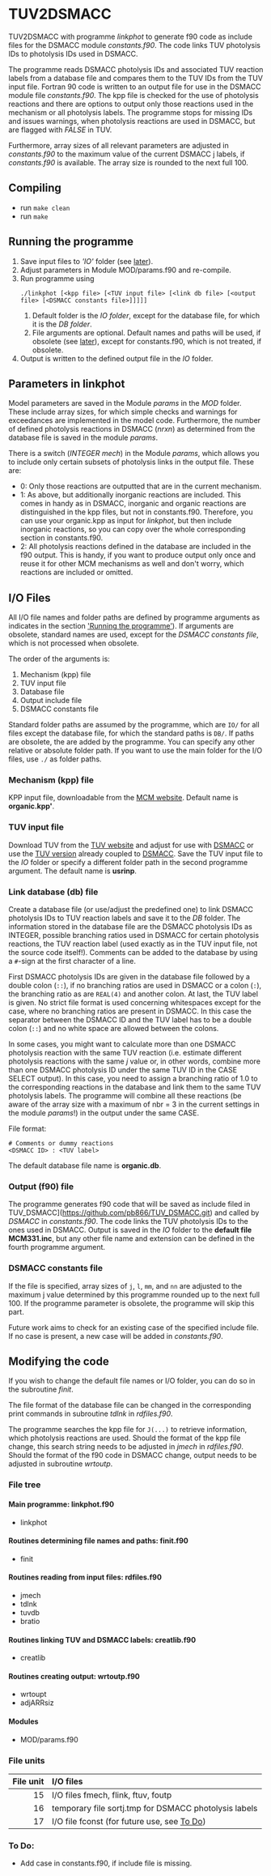 # TUV2DSMACC

TUV2DSMACC with programme _linkphot_ to generate f90 code as include
files for the DSMACC module _constants.f90_. The code links TUV photolysis
IDs to photolysis IDs used in DSMACC.

The programme reads DSMACC photolysis IDs and associated TUV reaction
labels from a database file and compares them to the TUV IDs from the TUV
input file. Fortran 90 code is written to an output file for use in the
DSMACC module file _constants.f90_. The kpp file is checked for the use
of photolysis reactions and there are options to output only those
reactions used in the mechanism or all photolysis labels. The programme
stops for missing IDs and issues warnings, when photolysis reactions are
used in DSMACC, but are flagged with _FALSE_ in TUV.

Furthermore, array sizes of all relevant parameters are adjusted in
_constants.f90_ to the maximum value of the current DSMACC j labels,
if _constants.f90_ is available. The array size is rounded to the next
full 100.

## Compiling

- run `make clean`
- run `make`

## Running the programme

1. Save input files to _'IO'_ folder (see [later](#io-files)).
2. Adjust parameters in Module MOD/params.f90 and re-compile.
3. Run programme using
   ```
   ./linkphot [<kpp file> [<TUV input file> [<link db file> [<output file> [<DSMACC constants file>]]]]]
   ```
    1. Default folder is the _IO folder_, except for the database file,
       for which it is the _DB folder_.
    2. File arguments are optional. Default names and paths will be used,
       if obsolete (see [later](#io-files)), except for constants.f90,
       which is not treated, if obsolete.
4. Output is written to the defined output file in the _IO_ folder.


## Parameters in linkphot

Model parameters are saved in the Module _params_ in the _MOD_ folder.
These include array sizes, for which simple checks and warnings for
exceedances are implemented in the model code. Furthermore, the number  
of defined photolysis reactions in DSMACC (_nrxn_) as determined from the
database file is saved in the module _params_.

There is a switch (_INTEGER mech_) in the Module _params_, which allows
you to include only certain subsets of photolysis links in the output
file. These are:

- 0: Only those reactions are outputted that are in the current mechanism.
- 1: As above, but additionally inorganic reactions are included. This
     comes in handy as in DSMACC, inorganic and organic reactions are
     distinguished in the kpp files, but not in constants.f90. Therefore,
     you can use your organic.kpp as input for _linkphot_, but then include
     inorganic reactions, so you can copy over the whole corresponding
     section in constants.f90.
- 2: All photolysis reactions defined in the database are included in the
     f90 output. This is handy, if you want to produce output only once
     and reuse it for other MCM mechanisms as well and don't worry, which
     reactions are included or omitted.


## I/O Files

All I/O file names and folder paths are defined by programme arguments as
indicates in the section ['Running the programme'](#running-the-programme)).
If arguments are obsolete, standard names are used, except for the _DSMACC
constants file_, which is not processed when obsolete.

The order of the arguments is:
1. Mechanism (kpp) file
2. TUV input file
3. Database file
4. Output include file
5. DSMACC constants file

Standard folder paths are assumed by the programme, which are `IO/` for
all files except the database file, for which the standard paths is `DB/`.
If paths are obsolete, the are added by the programme. You can specify any
other relative or absolute folder path. If you want to use the main folder
for the I/O files, use `./` as folder paths.


### Mechanism (kpp) file

KPP input file, downloadable from the [MCM website](http://mcm.leeds.ac.uk/MCM/).
Default name is __organic.kpp'__.


### TUV input file

Download TUV from the [TUV website](https://www2.acom.ucar.edu/modeling/tropospheric-ultraviolet-and-visible-tuv-radiation-model) and adjust for use with [DSMACC](https://github.com/wolfiex/DSMACC-testing)
or use the [TUV version](https://github.com/pb866/TUV_DSMACC.git) already
coupled to [DSMACC](https://github.com/wolfiex/DSMACC-testing).
Save the TUV input file to the _IO_ folder or specify a different folder
path in the second programme argument. The default name is __usrinp__.


### Link database (db) file

Create a database file (or use/adjust the predefined one) to link DSMACC
photolysis IDs to TUV reaction labels and save it to the _DB_ folder.
The information stored in the database file are the DSMACC photolysis IDs
as INTEGER, possible branching ratios used in DSMACC for certain photolysis
reactions, the TUV reaction label (used exactly as in the TUV input file,
not the source code itself!). Comments can be added to the database by
using a `#`-sign at the first character of a line.

First DSMACC photolysis IDs are given in the database file followed by a
double colon (`::`), if no branching ratios are used in DSMACC or a colon
(`:`), the branching ratio as are `REAL(4)` and another colon. At last,
the TUV label is given. No strict file format is used concerning whitespaces
except for the case, where no branching ratios are present in DSMACC. In
this case the separator between the DSMACC ID and the TUV label has to be
a double colon (`::`) and no white space are allowed between the colons.

In some cases, you might want to calculate more than one DSMACC photolysis
reaction with the same TUV reaction (i.e. estimate different photolysis
reactions with the same _j_ value or, in other words, combine more than
one DSMACC photolysis ID under the same TUV ID in the CASE SELECT output).
In this case, you need to assign a branching ratio of 1.0 to the corresponding
reactions in the database and link them to the same TUV photolysis labels.
The programme will combine all these reactions (be aware of the array size
with a maximum of nbr = 3 in the current settings in the module _params_!)
in the output under the same CASE.

File format:
```
# Comments or dummy reactions
<DSMACC ID> : <TUV label>
```
The default database file name is __organic.db__.


### Output (f90) file

The programme generates f90 code that will be saved as include filed in
TUV_DSMACC](https://github.com/pb866/TUV_DSMACC.git) and called by
_DSMACC_ in _constants.f90_. The code links the TUV photolysis IDs to the
ones used in DSMACC. Output is saved in the _IO_ folder to the
__default file MCM331.inc__, but any other file name and extension can be
defined in the fourth programme argument.


### DSMACC constants file

If the file is specified, array sizes of `j`, `l`, `mm`, and `nn` are
adjusted to the maximum j value determined by this programme rounded up
to the next full 100. If the programme parameter is obsolete, the
programme will skip this part.

Future work aims to check for an existing case of the specified include
file. If no case is present, a new case will be added in _constants.f90_.


## Modifying the code

If you wish to change the default file names or I/O folder, you can do
so in the subroutine _finit_.

The file format of the database file can be changed in the corresponding
print commands in subroutine _tdlnk_ in _rdfiles.f90_.

The programme searches the kpp file for `J(...)` to retrieve information,
which photolysis reactions are used. Should the format of the kpp file
change, this search string needs to be adjusted in _jmech_ in _rdfiles.f90_.
Should the format of the f90 code in DSMACC change, output needs to be
adjusted in subroutine _wrtoutp_.


### File tree

#### Main programme: linkphot.f90

- linkphot


#### Routines determining file names and paths: finit.f90

- finit


#### Routines reading from input files: rdfiles.f90

- jmech
- tdlnk
- tuvdb
- bratio

#### Routines linking TUV and DSMACC labels: creatlib.f90

- creatlib


#### Routines creating output: wrtoutp.f90

- wrtoupt
- adjARRsiz

#### Modules

- MOD/params.f90


### File units

File unit | I/O files
---------:|:---------
       15 | I/O files fmech, flink, ftuv, foutp
       16 | temporary file sortj.tmp for DSMACC photolysis labels
       17 | I/O file fconst (for future use, see [To Do](#to-do˜˜))


### To Do:

- Add case in constants.f90, if include file is missing.
